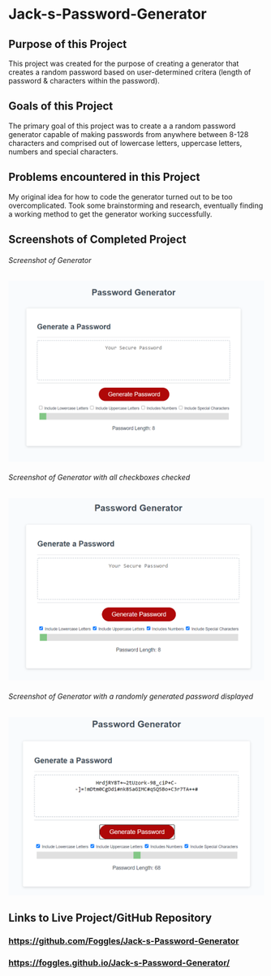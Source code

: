 # Jack-s-Password-Generator

## Purpose of this Project
This project was created for the purpose of creating a generator that creates a random password based on user-determined critera (length of password & characters within the password).
## Goals of this Project
The primary goal of this project was to create a a random password generator capable of making passwords from anywhere between 8-128 characters and comprised out of lowercase letters, uppercase letters, numbers and special characters.
## Problems encountered in this Project
My original idea for how to code the generator turned out to be too overcomplicated. Took some brainstorming and research, eventually finding a working method to get the generator working successfully.

## Screenshots of Completed Project
###### Screenshot of Generator
![Screenshot of About Page on Desktop](./images/1.PNG)
###### Screenshot of Generator with all checkboxes checked
![Screenshot of Portfolio Page on Desktop](./images/2.PNG)
###### Screenshot of Generator with a randomly generated password displayed
![Screenshot of Contact Page on Desktop](./images/3.PNG)

## Links to Live Project/GitHub Repository
### https://github.com/Foggles/Jack-s-Password-Generator
### https://foggles.github.io/Jack-s-Password-Generator/